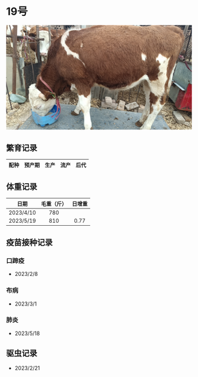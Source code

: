 # 19号

![19号](/images/simmental/fourth/19.jpg)

## 繁育记录

|配种|预产期|生产|流产|后代|
|:------:|:------:|:------:  |:------:|:--------------------:|

## 体重记录

| 日期           |    毛重（斤）  |日增重|
| ------------- | :-----------: |:---:|
| 2023/4/10     |      780      |     |
| 2023/5/19     |      810      |0.77 |

## 疫苗接种记录

### 口蹄疫

- 2023/2/8

### 布病

- 2023/3/1

### 肺炎

- 2023/5/18

## 驱虫记录

- 2023/2/21

